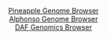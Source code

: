 <div id="Pineapple_Genome_Browser" align="center">
  <a href="https://igv.org/app/?sessionURL=blob:zZJRT9swFIX_iyXQJqWJnTRpEwlNKS2sFNrSLnSAUOS4TmKR2MF2W0rV_46HNu2FSfRh0yQ_2FfXvuccfzuwplIxwUEEXBv5NkLAAqoUmzmum4qOcU0ViHJcKWoBSXMqKScURDuQY6VxMrs0N0utGxU5DtNNq8a8ELbybFzjF8HxRtlE1M6pqCqcCYm1kMrpSbwWDivWrQ3NcNPYZrZn.84Sa.zgqikFV8JpKC_SjXkv_VVKC8pFTdN6VWn2JiA1eozGpZ3jL_FiHhNClRrR7XB5Eo.G8Y03SO7Og9O7ZPJ1kQSL4zkrONYrSU8W38ppf6Imfv90cClG2_Gk6W99NYwH3SOvfzx4bpik6gR1UNcLut02NMEwvqTP_5Nns9iBvgs6IRkaq9FUPd4Wszt2ceT2AnIr5k_PybvOEdhboBJkZUgApJSdCEHLg4Hlu0HrxxZ1LQhDk48UDET3DxbQEpNH036_A3rbGF6Aok.rN3QsIOSSShC1Qgg7KAxdv91pwzBEe2sHVrL6e.GeJbOwA93YdYM0Z5U2MC9TxRtlY87tNcnt4uXANMsVTMrvZDyr254_bV467qV_416TYX71hywtYEa_faAx.hFF_4S7jwixdXYobPy81z_fXPkx3vYuzq6naP4IyzDj6uz9eFxj9rBociFrrE2_qZjjT9rWWDLMtSmsmWIZq5jeLkyKYgMi5HoGWkBEJQyFQBbZJ2hBC_nw8284vf3D_hU-">Pineapple Genome Browser</a>
</div>
<div id="Alphonso_Genome_Browser" align="center">
  <a href="https://igv.org/app/?sessionURL=blob:zZJda9swGIX_iyBlA8eW7XzYhjDy4bQh6QftnGQtxci27KiVJVeSnSYh_31a2djNCs3FxkAX0ssrveccPQfQYCEJZyAAjml3TdsGBpAbvr1DZUXxFSqxBEGOqMQGEDjHArMUg.AAciQVim4X.uZGqUoGlkVU1S4RK7gpXROVaM8Z2koz5aU15pSihAukuJDWSKCGW6Ro2lucoKoy9WzX7FoZUshCtNpwJrlVYVbEW_1e_KsUF5jxEsdlTRV5ExBrPVpjZuboy3B1N0xTLOUc72bZYDifDZduGN2f98b30fXFKuqtzu5IwZCqBR7gsvMy9cM6XN54F325Xdi7yeLb5ddslrbcyVn4WhGB5cDu257b8zzX0cEQluHX_8mzXuRE38nFPryej8T4RozCebpvOdMwHG.WV34EvXecHw1AeVprEkC6Ef3AhoYLe0bX6bV_bG3PgNDX.QhOQPDwaAAlUPqs2x8OQO0qzQuQ.KV.Q8cAXGRYgKDtQ9i3fd_pdvod6Pv20TiAWtC_F.40uvX70Bk6Ti_OCVUa5iyWrJImYsxs0tws9iem6bE8H9P15Hm9X97nL0_Xi5YzqjeU5jveeZcjPfztC7XVj2j6J.R9RIipklNxWz9ddtBaRP4yyenMXZxDDVyXTRbltBn.MSBX2z0tnJyLEindryv6.JO4BgmCmNKFhkiSEErUbqVz5FsQ2I6rwQUpp1yTCESRfIIGNOwu_PwbUPf4ePwO">Alphonso Genome Browser</a>
</div>


<div id="DAF_Genomics_Browser" align="center">
  <a href="https://igv.org/app/?sessionURL=blob:tZFra9swFIb_i6D95Kt8iw1heG28lI4OErz0Qgln8nFsakueJDftQv77hNcx2Chj0IEkJM7lfXWeA3lEqVrBSUao40eO7xOLqEbs19APHV5Bj4pkNXQKLSKxRomcIckOpAaloVx9NJWN1oPKXLeC2t4hF33LlKMCBwZbiVE3aFJt6kAP3wSHvXKY6E2yBhe6oRFcCRcYQ6Vszx2Q77Z7MMfP2HZqidt.7HQ7qW6NCWOscmowblte4dNfjPwHZbPad_lmnU_1l_h8Uc3zy4v8c7Aobz_EZ7flp.WmjDen63bHQY8S54omhYzEzWrQ5fXDNT4WZZ7sVuwMFifB.eniaWglqrmf.LMgniVxRI4W6QQbDQLCGulnfmgldGbRMLRfrkEUmxlI0ZLs7t4iWgJ7MOl3B6KfBwOKKPw6TswsImSFkmR26nmJn6Y0CpPQS1P_aB3IKLs3JlmUqzTxaE5p7HyB3ujXbTeNzwj9GXwrjL91NvtfMbXvRznL1ye04DqgwXKZsyJm542qPHrzCiiLvPqxWsgetAn9eL5ggc7o9cj1Ly7B8f74HQ--">DAF Genomics Browser</a>
</div>
